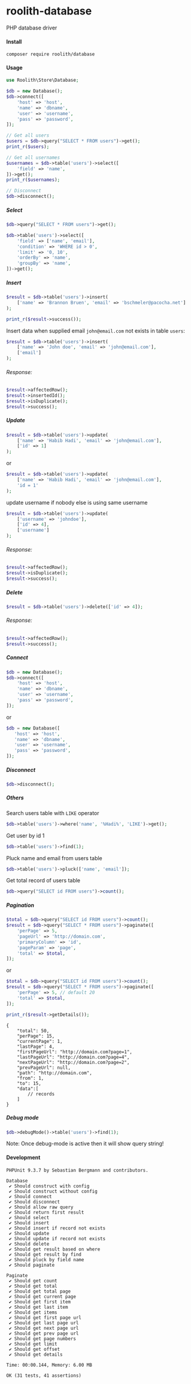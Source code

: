 # roolith-database
PHP database driver

#### Install
```text
composer require roolith/database
```

#### Usage
```php
use Roolith\Store\Database;

$db = new Database();
$db->connect([
    'host' => 'host',
    'name' => 'dbname',
    'user' => 'username',
    'pass' => 'password',
]);

// Get all users
$users = $db->query("SELECT * FROM users")->get();
print_r($users);

// Get all usernames
$usernames = $db->table('users')->select([
    'field' => 'name',
])->get();
print_r($usernames);

// Disconnect
$db->disconnect();
```

##### Select
```php
$db->query("SELECT * FROM users")->get();
```

```php
$db->table('users')->select([
    'field' => ['name', 'email'],
    'condition' => 'WHERE id > 0',
    'limit' => '0, 10',
    'orderBy' => 'name',
    'groupBy' => 'name',
])->get();
```

##### Insert
```php
$result = $db->table('users')->insert(
    ['name' => 'Brannon Bruen', 'email' => 'bschmeler@pacocha.net']
);

print_r($result->success());
```

Insert data when supplied email `john@email.com` not exists in table `users`:
```php
$result = $db->table('users')->insert(
    ['name' => 'John doe', 'email' => 'john@email.com'],
    ['email']
);
```

###### Response:
```php
$result->affectedRow();
$result->insertedId();
$result->isDuplicate();
$result->success();
```

##### Update
```php
$result = $db->table('users')->update(
    ['name' => 'Habib Hadi', 'email' => 'john@email.com'],
    ['id' => 1]
);
```
or 
```php
$result = $db->table('users')->update(
    ['name' => 'Habib Hadi', 'email' => 'john@email.com'],
    'id = 1'
);
```

update username if nobody else is using same username

```php
$result = $db->table('users')->update(
    ['username' => 'johndoe'],
    ['id' => 4],
    ['username']
);
```

###### Response:
```php
$result->affectedRow();
$result->isDuplicate();
$result->success();
```

##### Delete
```php
$result = $db->table('users')->delete(['id' => 4]);
```

###### Response:
```php
$result->affectedRow();
$result->success();
```

##### Connect
```php
$db = new Database();
$db->connect([
    'host' => 'host',
    'name' => 'dbname',
    'user' => 'username',
    'pass' => 'password',
]);
```
or
```php
$db = new Database([
   'host' => 'host',
   'name' => 'dbname',
   'user' => 'username',
   'pass' => 'password',
]);
```

##### Disconnect
```php
$db->disconnect();
```

##### Others
Search users table with `LIKE` operator
```php
$db->table('users')->where('name', '%Hadi%', 'LIKE')->get();
```

Get user by id 1
```php
$db->table('users')->find(1);
```

Pluck name and email from users table
```php
$db->table('users')->pluck(['name', 'email']);
```

Get total record of users table
```php
$db->query("SELECT id FROM users")->count();
```

##### Pagination
```php
$total = $db->query("SELECT id FROM users")->count();
$result = $db->query("SELECT * FROM users")->paginate([
    'perPage' => 5,
    'pageUrl' => 'http://domain.com',
    'primaryColumn' => 'id',
    'pageParam' => 'page',
    'total' => $total,
]);
```
or 
```php
$total = $db->query("SELECT id FROM users")->count();
$result = $db->query("SELECT * FROM users")->paginate([
    'perPage' => 5, // default 20
    'total' => $total,
]);
```

```php
print_r($result->getDetails());
```

```text
{
    "total": 50,
    "perPage": 15,
    "currentPage": 1,
    "lastPage": 4,
    "firstPageUrl": "http://domain.com?page=1",
    "lastPageUrl": "http://domain.com?page=4",
    "nextPageUrl": "http://domain.com?page=2",
    "prevPageUrl": null,
    "path": "http://domain.com",
    "from": 1,
    "to": 15,
    "data":[
        // records
    ]
}
```

##### Debug mode
```php
$db->debugMode()->table('users')->find(1);
```
Note: Once debug-mode is active then it will show query string!

#### Development

```
PHPUnit 9.3.7 by Sebastian Bergmann and contributors.

Database
 ✔ Should construct with config
 ✔ Should construct without config
 ✔ Should connect
 ✔ Should disconnect
 ✔ Should allow raw query
 ✔ Should return first result
 ✔ Should select
 ✔ Should insert
 ✔ Should insert if record not exists
 ✔ Should update
 ✔ Should update if record not exists
 ✔ Should delete
 ✔ Should get result based on where
 ✔ Should get result by find
 ✔ Should pluck by field name
 ✔ Should paginate

Paginate
 ✔ Should get count
 ✔ Should get total
 ✔ Should get total page
 ✔ Should get current page
 ✔ Should get first item
 ✔ Should get last item
 ✔ Should get items
 ✔ Should get first page url
 ✔ Should get last page url
 ✔ Should get next page url
 ✔ Should get prev page url
 ✔ Should get page numbers
 ✔ Should get limit
 ✔ Should get offset
 ✔ Should get details

Time: 00:00.144, Memory: 6.00 MB

OK (31 tests, 41 assertions)
```